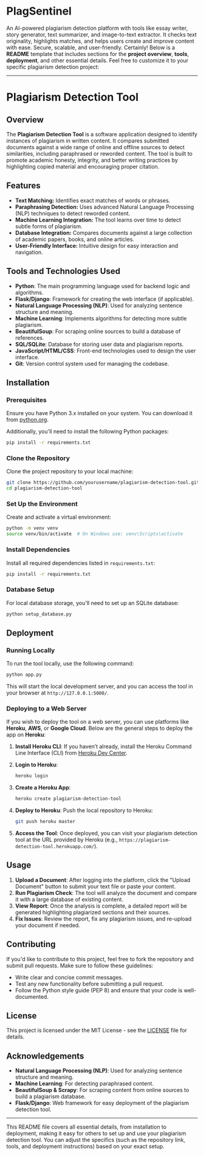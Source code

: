 # PlagSentinel
An AI-powered plagiarism detection platform with tools like essay writer, story generator, text summarizer, and image-to-text extractor. It checks text originality, highlights matches, and helps users create and improve content with ease. Secure, scalable, and user-friendly.
Certainly! Below is a **README** template that includes sections for the **project overview**, **tools**, **deployment**, and other essential details. Feel free to customize it to your specific plagiarism detection project:

---

# Plagiarism Detection Tool

## Overview
The **Plagiarism Detection Tool** is a software application designed to identify instances of plagiarism in written content. It compares submitted documents against a wide range of online and offline sources to detect similarities, including paraphrased or reworded content. The tool is built to promote academic honesty, integrity, and better writing practices by highlighting copied material and encouraging proper citation.

## Features
- **Text Matching:** Identifies exact matches of words or phrases.
- **Paraphrasing Detection:** Uses advanced Natural Language Processing (NLP) techniques to detect reworded content.
- **Machine Learning Integration:** The tool learns over time to detect subtle forms of plagiarism.
- **Database Integration:** Compares documents against a large collection of academic papers, books, and online articles.
- **User-Friendly Interface:** Intuitive design for easy interaction and navigation.

## Tools and Technologies Used

- **Python**: The main programming language used for backend logic and algorithms.
- **Flask/Django**: Framework for creating the web interface (if applicable).
- **Natural Language Processing (NLP)**: Used for analyzing sentence structure and meaning.
- **Machine Learning**: Implements algorithms for detecting more subtle plagiarism.
- **BeautifulSoup**: For scraping online sources to build a database of references.
- **SQL/SQLite**: Database for storing user data and plagiarism reports.
- **JavaScript/HTML/CSS**: Front-end technologies used to design the user interface.
- **Git**: Version control system used for managing the codebase.

## Installation

### Prerequisites
Ensure you have Python 3.x installed on your system. You can download it from [python.org](https://www.python.org/).

Additionally, you'll need to install the following Python packages:

```bash
pip install -r requirements.txt
```

### Clone the Repository
Clone the project repository to your local machine:

```bash
git clone https://github.com/yourusername/plagiarism-detection-tool.git
cd plagiarism-detection-tool
```

### Set Up the Environment
Create and activate a virtual environment:

```bash
python -m venv venv
source venv/bin/activate  # On Windows use: venv\Scripts\activate
```

### Install Dependencies
Install all required dependencies listed in `requirements.txt`:

```bash
pip install -r requirements.txt
```

### Database Setup
For local database storage, you'll need to set up an SQLite database:

```bash
python setup_database.py
```

## Deployment

### Running Locally
To run the tool locally, use the following command:

```bash
python app.py
```

This will start the local development server, and you can access the tool in your browser at `http://127.0.0.1:5000/`.

### Deploying to a Web Server
If you wish to deploy the tool on a web server, you can use platforms like **Heroku**, **AWS**, or **Google Cloud**. Below are the general steps to deploy the app on **Heroku**:

1. **Install Heroku CLI**: If you haven’t already, install the Heroku Command Line Interface (CLI) from [Heroku Dev Center](https://devcenter.heroku.com/articles/heroku-cli).

2. **Login to Heroku**:

    ```bash
    heroku login
    ```

3. **Create a Heroku App**:

    ```bash
    heroku create plagiarism-detection-tool
    ```

4. **Deploy to Heroku**:
    Push the local repository to Heroku:

    ```bash
    git push heroku master
    ```

5. **Access the Tool**:
    Once deployed, you can visit your plagiarism detection tool at the URL provided by Heroku (e.g., `https://plagiarism-detection-tool.herokuapp.com/`).

## Usage

1. **Upload a Document**: After logging into the platform, click the "Upload Document" button to submit your text file or paste your content.
2. **Run Plagiarism Check**: The tool will analyze the document and compare it with a large database of existing content.
3. **View Report**: Once the analysis is complete, a detailed report will be generated highlighting plagiarized sections and their sources.
4. **Fix Issues**: Review the report, fix any plagiarism issues, and re-upload your document if needed.

## Contributing
If you'd like to contribute to this project, feel free to fork the repository and submit pull requests. Make sure to follow these guidelines:
- Write clear and concise commit messages.
- Test any new functionality before submitting a pull request.
- Follow the Python style guide (PEP 8) and ensure that your code is well-documented.

## License
This project is licensed under the MIT License - see the [LICENSE](LICENSE) file for details.

## Acknowledgements
- **Natural Language Processing (NLP)**: Used for analyzing sentence structure and meaning.
- **Machine Learning**: For detecting paraphrased content.
- **BeautifulSoup & Scrapy**: For scraping content from online sources to build a plagiarism database.
- **Flask/Django**: Web framework for easy deployment of the plagiarism detection tool.

---

This README file covers all essential details, from installation to deployment, making it easy for others to set up and use your plagiarism detection tool. You can adjust the specifics (such as the repository link, tools, and deployment instructions) based on your exact setup.
